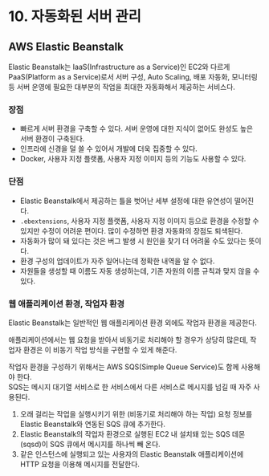 # 10. 자동화된 서버 관리
## AWS Elastic Beanstalk

Elastic Beanstalk는 IaaS(Infrastructure as a Service)인 EC2와 다르게 PaaS(Platform as a Service)로서 서버 구성, Auto Scaling, 배포 자동화, 모니터링 등 서버 운영에 필요한 대부분의 작업을 최대한 자동화해서 제공하는 서비스다.  

### 장점 

- 빠르게 서버 환경을 구축할 수 있다. 서버 운영에 대한 지식이 없어도 완성도 높은 서버 환경이 구축된다.  
- 인프라에 신경을 덜 쓸 수 있어서 개발에 더욱 집중할 수 있다.
- Docker, 사용자 지정 플랫폼, 사용자 지정 이미지 등의 기능도 사용할 수 있다.  


### 단점

- Elastic Beanstalk에서 제공하는 틀을 벗어난 세부 설정에 대한 유연성이 떨어진다.
- `.ebextensions`, 사용자 지정 플랫폼, 사용자 지정 이미지 등으로 환경을 수정할 수 있지만 수정이 어려운 편이다. 많이 수정하면 환경 자동화의 장점도 퇴색된다.  
- 자동화가 많이 돼 있다는 것은 버그 발생 시 원인을 찾기 더 어려울 수도 있다는 뜻이다.
- 환경 구성의 업데이트가 자주 일어나는데 정확한 내역을 알 수 없다.
- 자원들을 생성할 때 이름도 자동 생성하는데, 기존 자원의 이름 규칙과 맞지 않을 수 있다.  


### 웹 애플리케이션 환경, 작업자 환경

Elastic Beanstalk는 일반적인 웹 애플리케이션 환경 외에도 작업자 환경을 제공한다.  

애플리케이션에서는 웹 요청을 받아서 비동기로 처리해야 할 경우가 상당히 많은데, 작업자 환경은 이 비동기 작업 방식을 구현할 수 있게 해준다.  

작업자 환경을 구성하기 위해서는 AWS SQS(Simple Queue Service)도 함께 사용해야 한다.  
SQS는 메시지 대기열 서비스로 한 서비스에서 다른 서비스로 메시지를 넘길 때 자주 사용된다.  

1. 오래 걸리는 작업을 실행시키기 위한 (비동기로 처리해야 하는 작업) 요청 정보를 Elastic Beanstalk와 연동된 SQS 큐에 추가한다.
2. Elastic Beanstalk의 작업자 환경으로 실행된 EC2 내 설치돼 있는 SQS 데몬 (sqsd)이 SQS 큐에서 메시지를 하나씩 빼 온다.
3. 같은 인스턴스에 실행되고 있는 사용자의 Elastic Beanstalk 애플리케이션에 HTTP 요청을 이용해 메시지를 전달한다.

